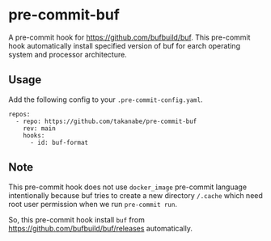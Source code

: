 # pre-commit-buf

A pre-commit hook for https://github.com/bufbuild/buf. 
This pre-commit hook automatically install specified version of buf for earch operating system and processor architecture.

## Usage

Add the following config to your `.pre-commit-config.yaml`.


```
repos:
  - repo: https://github.com/takanabe/pre-commit-buf
    rev: main
    hooks:
      - id: buf-format
```

## Note

This pre-commit hook does not use `docker_image` pre-commit language intentionally 
because buf tries to create a new directory `/.cache` which need root user permission when we run `pre-commit run`. 

So, this pre-commit hook install `buf` from https://github.com/bufbuild/buf/releases automatically.
